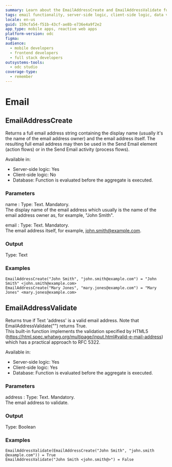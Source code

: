 ```yaml
---
summary: Learn about the EmailAddressCreate and EmailAddressValidate functions in OutSystems Developer Cloud (ODC), which handle email formatting and validation.
tags: email functionality, server-side logic, client-side logic, data validation, html5 standards
locale: en-us
guid: 159cfa54-f51b-43cf-ae8b-e736e4a9f2e2
app_type: mobile apps, reactive web apps
platform-version: odc
figma:
audience:
  - mobile developers
  - frontend developers
  - full stack developers
outsystems-tools:
  - odc studio
coverage-type:
  - remember
---
```


# Email

## EmailAddressCreate

Returns a full email address string containing the display name (usually it's the name of the email address owner) and the email address itself. The resulting full email address may then be used in the Send Email element (action flows) or in the Send Email activity (process flows).

Available in:  

* Server-side logic: Yes
* Client-side logic: No
* Database: Function is evaluated before the aggregate is executed.

### Parameters

name
:    Type: Text. Mandatory.  
The display name of the email address which usually is the name of the email address owner as, for example, "John Smith".

email
:    Type: Text. Mandatory.  
The email address itself, for example, <john.smith@example.com>.

### Output

Type: Text  

### Examples

```
EmailAddressCreate("John Smith", "john.smith​@​example.com") = "John Smith" <john.smith​@example.com>
EmailAddressCreate("Mary Jones", "mary.jones​@example.com") = "Mary Jones" <mary.jones​@example.com>
```

## EmailAddressValidate

Returns true if Text 'address' is a valid email address. Note that EmailAddressValidate("") returns True.  
This built-in function implements the validation specified by HTML5 (<https://html.spec.whatwg.org/multipage/input.html#valid-e-mail-address>) which has a practical approach to RFC 5322.  

Available in:  

* Server-side logic: Yes
* Client-side logic: Yes
* Database: Function is evaluated before the aggregate is executed.

### Parameters

address
:    Type: Text. Mandatory.  
The email address to validate.

### Output

Type: Boolean  

### Examples

```
EmailAddressValidate(EmailAddressCreate("John Smith", "john.smith​@example.com")) = True
EmailAddressValidate("John Smith <john.smith​@​>") = False
```
